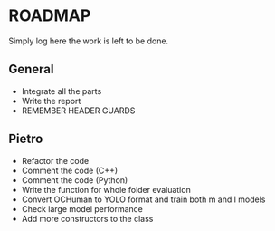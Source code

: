 # ROADMAP
Simply log here the work is left to be done.

## General
* Integrate all the parts
* Write the report
* REMEMBER HEADER GUARDS

## Pietro
* Refactor the code
* Comment the code (C++)
* Comment the code (Python)
* Write the function for whole folder evaluation
* Convert OCHuman to YOLO format and train both m and l models
* Check large model performance
* Add more constructors to the class